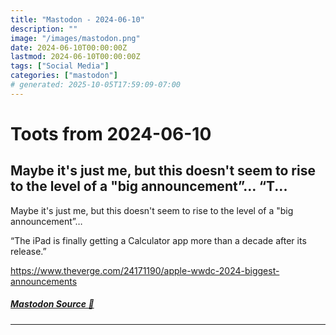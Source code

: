 ```yaml
---
title: "Mastodon - 2024-06-10"
description: ""
image: "/images/mastodon.png"
date: 2024-06-10T00:00:00Z
lastmod: 2024-06-10T00:00:00Z
tags: ["Social Media"]
categories: ["mastodon"]
# generated: 2025-10-05T17:59:09-07:00
---
```


# Toots from 2024-06-10

## Maybe it's just me, but this doesn't seem to rise to the level of a "big announcement”…  “T...

Maybe it's just me, but this doesn't seem to rise to the level of a "big announcement”…

“The iPad is finally getting a Calculator app more than a decade after its release.”

<https://www.theverge.com/24171190/apple-wwdc-2024-biggest-announcements>

##### [Mastodon Source 🐘](https://hachyderm.io/@mweagle/112594316151318596)

---

